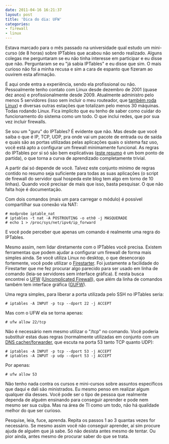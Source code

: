 ```yaml
---
date: 2011-04-16 16:21:37
layout: post
title: 'Dica do dia: UFW'
categories:
- firewall
- linux
---
```


Estava marcado para o mês passado na universidade qual estudo um mini-curso (de 8 horas) sobre IPTables que acabou não sendo realizado. Alguns colegas me perguntaram se eu não tinha interesse em participar e eu disse que não. Perguntaram se eu "já sabia IPTables" e eu disse que sim. O mais curioso não foi a minha recusa e sim a cara de espanto que fizeram ao ouvirem esta afirmação.

É aqui onde entra a experiência, sendo ela profissional ou não. Pessoalmente tenho contato com Linux desde dezembro de 2001 (quase dez anos) e profissionalmente desde 2009. Atualmente administro pelo menos 5 servidores (isso sem incluir o meu routeador, que [também roda Linux](http://www.dd-wrt.com/)) e diversas outras estações que totalizam pelo menos 30 máquinas. Todas rodando Linux. Fica implícito que eu tenho de saber como cuidar do funcionamento do sistema como um todo. O que inclui redes, que por sua vez incluir firewalls.

Se sou um "guru" do IPTables? É evidente que não. Mas desde que você saiba o que é IP, TCP, UDP, pra onde vai um pacote de entrada ou de saída e quais são as portas utilizadas pelas aplicações quais o sistema faz uso, você está apto a configurar um firewall minimamente funcional. As regras do IPTables por si só são bem explicativas ([este resumo](http://www.hardware.com.br/dicas/resumo-iptables.html) é um bom ponto de partida), o que torna a curva de aprendizado completamente trivial.

A partir daí só depende de você. Talvez este conjunto mínimo de regras contido no resumo seja suficiente para todas as suas aplicações (o script de firewall do servidor qual hospeda este blog tem algo em torno de 10 linhas). Quando você precisar de mais que isso, basta pesquisar. O que não falta hoje é documentação.

Com dois comandos (mais um para carregar o módulo) é possível compartilhar sua conexão via NAT:

    # modprobe iptable_nat
    # iptables -t nat -A POSTROUTING -o eth0 -j MASQUERADE
    # echo 1 > /proc/sys/net/ipv4/ip_forward

E você pode perceber que apenas um comando é realmente uma regra do IPTables.

Mesmo assim, nem lidar diretamente com o IPTables você precisa. Existem ferramentas que podem ajudar a configurar um firewall de forma mais simples ainda. Se você utiliza Linux no desktop, o que desencorajo fortemente, você pode utilizar o [Firestarter](http://www.hardware.com.br/livros/redes/firestarter.html). Foi justamente a facilidade do Firestarter que me fez procurar algo parecido para ser usado em linha de comando (leia-se servidores sem interface gráfica). E nesta busca encontrei o [UFW](https://launchpad.net/ufw) ([Uncomplicated Firewall](https://help.ubuntu.com/community/UFW)), que além da linha de comandos também tem interface gráfica ([GUFW](http://www.hardware.com.br/guias/ubuntu/firestarter-gufw.html)).

Uma regra simples, para liberar a porta utilizada pelo SSH no IPTables seria:

    # iptables -A INPUT -p tcp --dport 22 -j ACCEPT

Mas com o UFW ela se torna apenas:

    # ufw allow 22/tcp

Não é necessário nem mesmo utilizar o "/tcp" no comando. Você poderia substituir estas duas regras (normalmente utilizadas em conjunto com um [DNS cacher/forwarder](http://www.thekelleys.org.uk/dnsmasq/doc.html), que escuta na porta 53 tanto TCP quanto UDP):

    # iptables -A INPUT -p tcp --dport 53 -j ACCEPT
    # iptables -A INPUT -p udp --dport 53 -j ACCEPT

Por apenas:

    # ufw allow 53

Não tenho nada contra os cursos e mini-cursos sobre assuntos específicos que daqui e dali são ministrados. Eu mesmo penso em realizar algum qualquer dia desses. Você pode ser o tipo de pessoa que realmente dependa de alguém ensinando para conseguir aprender e pode nem mesmo ser sua culpa. Mas na área de TI como um todo, não há qualidade melhor do que ser curioso.

Pesquise, leia, fuce, aprenda. Repita os passos 1 ao 3 quantas vezes for necessário. Se mesmo assim você não conseguir aprender, aí sim procure ajuda de alguém que já sabe. Só não desista antes mesmo de tentar. Ou pior ainda, antes mesmo de procurar saber do que se trata.
